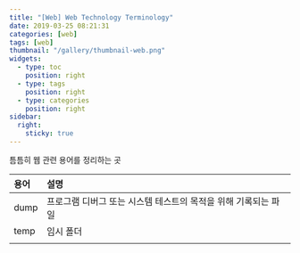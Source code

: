 ```yaml
---
title: "[Web] Web Technology Terminology"
date: 2019-03-25 08:21:31
categories: [web]
tags: [web]
thumbnail: "/gallery/thumbnail-web.png"
widgets:
  - type: toc
    position: right
  - type: tags
    position: right
  - type: categories
    position: right
sidebar:
  right:
    sticky: true
---
```


틈틈히 웹 관련 용어를 정리하는 곳

| 용어 | 설명 |
|:-----|:-----|
| dump | 프로그램 디버그 또는 시스템 테스트의 목적을 위해 기록되는 파일 |
| temp | 임시 폴더 |
|  |  |
